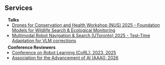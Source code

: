 ## Services

<h4 style="margin:0 10px 0;">Talks</h4>

<ul style="margin:0 0 5px;">
  <li><a href=""><autocolor>Drones for Conservation and Health Workshop (NUS) 2025 - Foundation Models for Wildlife Search & Ecological Monitoring</autocolor></a></li>
  <li><a href=""><autocolor>Multimodal Robot Navigation & Search (UToronto) 2025 - Test‑Time Adaptation for VLM corrections</autocolor></a></li>
  <!-- <li><a href="http://iccv2021.thecvf.com/"><autocolor>IEEE/CVF International Conference on Computer Vision (ICCV) 2021</autocolor></a></li>
  <li><a href="https://eccv2022.ecva.net/"><autocolor>European Conference on Computer Vision (ECCV) 2022</autocolor></a></li> -->
</ul>

<h4 style="margin:0 10px 0;">Conference Reviewers</h4>

<ul style="margin:0 0 5px;">
  <li><a href="https://www.corl.org/"><autocolor>Conference on Robot Learning (CoRL): 2023, 2025</autocolor></a></li>
  <li><a href="https://aaai.org/conference/aaai/"><autocolor>Association for the Advancement of AI (AAAI): 2026</autocolor></a></li>
  <!-- <li><a href="http://iccv2021.thecvf.com/"><autocolor>IEEE/CVF International Conference on Computer Vision (ICCV) 2021</autocolor></a></li>
  <li><a href="https://eccv2022.ecva.net/"><autocolor>European Conference on Computer Vision (ECCV) 2022</autocolor></a></li> -->
</ul>

<!-- <h4 style="margin:0 10px 0;">Journal Reviewers</h4>

<ul style="margin:0 0 20px;">
  <li><a href="https://www.computer.org/csdl/journal/tp"><autocolor>IEEE Transactions on Pattern Analysis and Machine Intelligence (TPAMI)</autocolor></a></li>
  <li><a href="https://www.springer.com/journal/11263"><autocolor>International Journal of Computer Vision (IJCV)</autocolor></a></li>
</ul> -->
